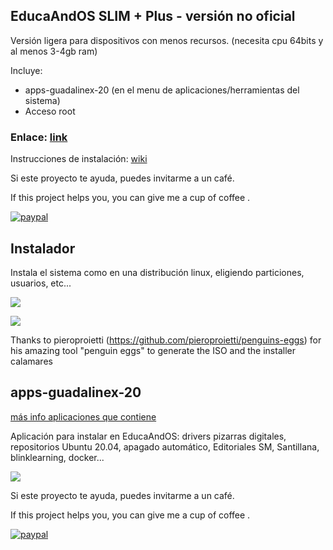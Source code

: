## EducaAndOS SLIM + Plus - versión no oficial

Versión ligera para dispositivos con menos recursos.
(necesita cpu 64bits y al menos 3-4gb ram)

Incluye:

+ apps-guadalinex-20 (en el menu de aplicaciones/herramientas del sistema)
+ Acceso root

### Enlace:  [link](https://bit.ly/3vJgWAY)

Instrucciones de instalación: [wiki](https://github.com/aosucas499/guadalinex/wiki/Instalación)

Si este proyecto te ayuda, puedes invitarme a un café.


If this project helps you,  you can give me a cup of coffee .


[![paypal](https://www.paypalobjects.com/en_US/i/btn/btn_donateCC_LG.gif)](https://www.paypal.com/donate?business=FUMT27MVTRTHJ&no_recurring=0&item_name=Proyectos+TIC+Andaluc%C3%ADa&currency_code=EUR)

## Instalador
Instala el sistema como en una distribución linux, eligiendo particiones, usuarios, etc...

![](https://github.com/aosucas499/guadalinex/blob/slim/im%C3%A1genes/educaandos_install.png)

![](https://github.com/aosucas499/guadalinex/blob/slim/im%C3%A1genes/educaandos_partition.png)

Thanks to pieroproietti (https://github.com/pieroproietti/penguins-eggs) for his amazing tool "penguin eggs" to generate the ISO and the installer calamares



## apps-guadalinex-20
[más info aplicaciones que contiene](https://github.com/aosucas499/guadalinex/wiki/Apps-guadalinex20)

Aplicación para instalar en EducaAndOS: drivers pizarras digitales, repositorios Ubuntu 20.04, apagado automático, Editoriales SM, Santillana, blinklearning, docker...

![](https://github.com/aosucas499/guadalinex/blob/slim/im%C3%A1genes/VirtualBox_guadalinex%2020.png)


Si este proyecto te ayuda, puedes invitarme a un café.


If this project helps you,  you can give me a cup of coffee .


[![paypal](https://www.paypalobjects.com/en_US/i/btn/btn_donateCC_LG.gif)](https://www.paypal.com/donate?business=FUMT27MVTRTHJ&no_recurring=0&item_name=Proyectos+TIC+Andaluc%C3%ADa&currency_code=EUR)

